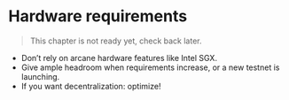 # Hardware requirements

> This chapter is not ready yet, check back later.

 * Don’t rely on arcane hardware features like Intel SGX.
 * Give ample headroom when requirements increase, or a new testnet is launching.
 * If you want decentralization: optimize!

